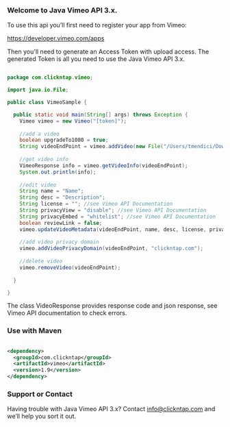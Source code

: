 ### Welcome to Java Vimeo API 3.x.
To use this api you’ll first need to register your app from Vimeo:

https://developer.vimeo.com/apps

Then you'll need to generate an Access Token with upload access.
The generated Token is all you need to use the Java Vimeo API 3.x.

```java

package com.clickntap.vimeo;

import java.io.File;

public class VimeoSample {

  public static void main(String[] args) throws Exception {
    Vimeo vimeo = new Vimeo("[token]"); 
    
    //add a video
    boolean upgradeTo1080 = true;
    String videoEndPoint = vimeo.addVideo(new File("/Users/tmendici/Downloads/Video.AVI"), upgradeTo1080);
    
    //get video info
    VimeoResponse info = vimeo.getVideoInfo(videoEndPoint);
    System.out.println(info);
    
    //edit video
    String name = "Name";
    String desc = "Description";
    String license = ""; //see Vimeo API Documentation
    String privacyView = "disable"; //see Vimeo API Documentation
    String privacyEmbed = "whitelist"; //see Vimeo API Documentation
    boolean reviewLink = false;
    vimeo.updateVideoMetadata(videoEndPoint, name, desc, license, privacyView, privacyEmbed, reviewLink);
    
    //add video privacy domain
    vimeo.addVideoPrivacyDomain(videoEndPoint, "clickntap.com");
   
    //delete video
    vimeo.removeVideo(videoEndPoint);
    
  }

}


```

The class VideoResponse provides response code and json response, see Vimeo API documentation to check errors.

### Use with Maven

```xml

<dependency>
  <groupId>com.clickntap</groupId>
  <artifactId>vimeo</artifactId>
  <version>1.9</version>
</dependency>

```

### Support or Contact
Having trouble with Java Vimeo API 3.x? Contact info@clickntap.com and we’ll help you sort it out.
